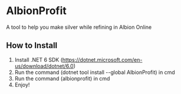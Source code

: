 # AlbionProfit

A tool to help you make silver while refining in Albion Online

## How to Install
1. Install .NET 6 SDK (https://dotnet.microsoft.com/en-us/download/dotnet/6.0)
2. Run the command (dotnet tool install --global AlbionProfit) in cmd
3. Run the command (albionprofit) in cmd
4. Enjoy!
